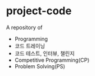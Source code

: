 # project-code

A repository of
- Programming
- 코드 트레이닝
- 코드 테스트, 인터뷰, 챌린지
- Competitive Programming(CP)
- Problem Solving(PS)